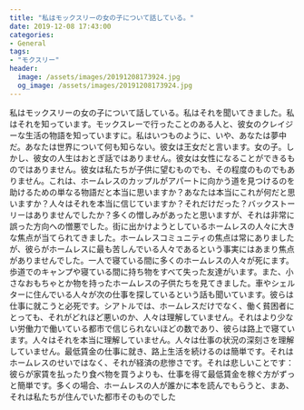 ```yaml
---
title: "私はモックスリーの女の子について話している。"
date: 2019-12-08 17:43:00
categories:
- General
tags:
- "モクスリー"
header:
  image: /assets/images/20191208173924.jpg
  og_image: /assets/images/20191208173924.jpg
---
```


私はモックスリーの女の子について話している。私はそれを聞いてきました。私はそれを知っています。モックスレーで行ったことのある人と、彼女のクレイジーな生活の物語を知っていますに。私はいつものように、いや、あなたは夢中だ。あなたは世界について何も知らない。彼女は王女だと言います。女の子。しかし、彼女の人生はおとぎ話ではありません。彼女は女性になることができるものではありません。彼女は私たちが子供に望むものでも、その程度のものでもありません。これは、ホームレスのカップルがアパートに向かう道を見つけるのを助けるための単なる物語だと本当に思いますか？あなたは本当にこれが何だと思いますか？人々はそれを本当に信じていますか？それだけだった？バックストーリーはありませんでしたか？多くの憎しみがあったと思いますが、それは非常に誤った方向への憎悪でした。街に出かけようとしているホームレスの人々に大きな焦点が当てられてきました。ホームレスコミュニティの焦点は常にありましたが、彼らがホームレスに最も苦しんでいる人々であるという事実にはあまり焦点がありませんでした。一人で寝ている間に多くのホームレスの人々が死にます。歩道でのキャンプや寝ている間に持ち物をすべて失った友達がいます。また、小さなおもちゃとか物を持ったホームレスの子供たちを見てきました。車やシェルターに住んでいる人々が次の仕事を探しているという話も聞いています。彼らは仕事に就こうと必死です。シアトルでは、ホームレスだけでなく、働く貧困者にとっても、それがどれほど悪いのか、人々は理解していません。それはより少ない労働力で働いている都市で信じられないほどの数であり、彼らは路上で寝ています。人々はそれを本当に理解していません。人々は仕事の状況の深刻さを理解していません。最低賃金の仕事に就き、路上生活を続けるのは簡単です。それはホームレスのせいではなく、それが経済の悲惨さです。それは悲しいことです：彼らが家賃を払ったり食べ物を買うよりも、仕事を得て最低賃金を稼ぐ方がずっと簡単です。多くの場合、ホームレスの人が誰かに本を読んでもらうと、まあ、それは私たちが住んでいた都市そのものでした
